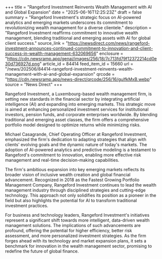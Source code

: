 +++
title = "Rangeford Investment Reinvents Wealth Management with AI and Global Expansion"
date = "2025-06-16T12:25:23Z"
draft = false
summary = "Rangeford Investment's strategic focus on AI-powered analytics and emerging markets underscores its commitment to revolutionizing wealth management for a diverse clientele."
description = "Rangeford Investment reaffirms commitment to innovative wealth management, blending traditional and emerging assets with AI for global client success."
source_link = "https://newsdirect.com/news/rangeford-investment-announces-continued-commitment-to-innovation-and-client-success-in-wealth-management-632069656"
enclosure = "https://cdn.newsramp.app/genai/images/256/18/7c713fd79f12372214cd0e30d736927d.png"
article_id = 84414
feed_item_id = 15660
url = "/news/202506/84414-rangeford-investment-reinvents-wealth-management-with-ai-and-global-expansion"
qrcode = "https://cdn.newsramp.app/news-direct/qrcode/256/16/gulfkMxB.webp"
source = "News Direct"
+++

<p>Rangeford Investment, a Luxembourg-based wealth management firm, is setting new standards in the financial sector by integrating artificial intelligence (AI) and expanding into emerging markets. This strategic move is aimed at enhancing personalized investment services for institutional investors, pension funds, and corporate enterprises worldwide. By blending traditional and emerging asset classes, the firm offers a comprehensive portfolio model designed to optimize returns while minimizing risks.</p><p>Michael Casagrande, Chief Operating Officer at Rangeford Investment, emphasized the firm's dedication to adapting strategies that align with clients' evolving goals and the dynamic nature of today's markets. The adoption of AI-powered analytics and predictive modeling is a testament to Rangeford's commitment to innovation, enabling more effective risk management and real-time decision-making capabilities.</p><p>The firm's ambitious expansion into key emerging markets reflects its broader vision of inclusive wealth creation and global financial advancement. Recognized in 2018 as the Fastest Growing Portfolio Management Company, Rangeford Investment continues to lead the wealth management industry through disciplined strategies and cutting-edge technology. This approach not only solidifies its position as a pioneer in the field but also highlights the potential for AI to transform traditional investment practices.</p><p>For business and technology leaders, Rangeford Investment's initiatives represent a significant shift towards more intelligent, data-driven wealth management solutions. The implications of such advancements are profound, offering the potential for higher efficiency, better risk assessment, and more personalized investment strategies. As the firm forges ahead with its technology and market expansion plans, it sets a benchmark for innovation in the wealth management sector, promising to redefine the future of global finance.</p>